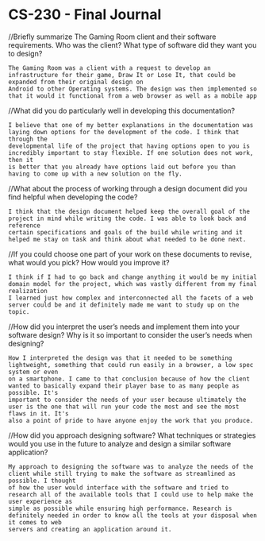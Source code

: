 # CS-230 - Final Journal


//Briefly summarize The Gaming Room client and their software requirements. Who was the client? What type of software did they want you to design?

    The Gaming Room was a client with a request to develop an infrastructure for their game, Draw It or Lose It, that could be expanded from their original design on
    Android to other Operating systems. The design was then implemented so that it would it functional from a web browser as well as a mobile app

//What did you do particularly well in developing this documentation?
    
    I believe that one of my better explanations in the documentation was laying down options for the development of the code. I think that through the 
    developmental life of the project that having options open to you is incredibly important to stay flexible. If one solution does not work, then it 
    is better that you already have options laid out before you than having to come up with a new solution on the fly.
    
//What about the process of working through a design document did you find helpful when developing the code?

    I think that the design document helped keep the overall goal of the project in mind while writing the code. I was able to look back and reference 
    certain specifications and goals of the build while writing and it helped me stay on task and think about what needed to be done next.

//If you could choose one part of your work on these documents to revise, what would you pick? How would you improve it?

    I think if I had to go back and change anything it would be my initial domain model for the project, which was vastly different from my final realization
    I learned just how complex and interconnected all the facets of a web server could be and it definitely made me want to study up on the topic.

//How did you interpret the user’s needs and implement them into your software design? Why is it so important to consider the user’s needs when designing?
    
    How I interpreted the design was that it needed to be something lightweight, something that could run easily in a browser, a low spec system or even 
    on a smartphone. I came to that conclusion because of how the client wanted to basically expand their player base to as many people as possible. It's
    important to consider the needs of your user because ultimately the user is the one that will run your code the most and see the most flaws in it. It's
    also a point of pride to have anyone enjoy the work that you produce.
    
//How did you approach designing software? What techniques or strategies would you use in the future to analyze and design a similar software application?

    My approach to designing the software was to analyze the needs of the client while still trying to make the software as streamlined as possible. I thought
    of how the user would interface with the software and tried to research all of the available tools that I could use to help make the user experience as 
    simple as possible while ensuring high performance. Research is definitely needed in order to know all the tools at your disposal when it comes to web 
    servers and creating an application around it.
    



